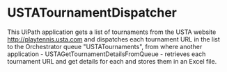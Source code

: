 # USTATournamentDispatcher
This UiPath application gets a list of tournaments from the USTA website http://playtennis.usta.com and 
dispatches each tournament URL in the list to the Orchestrator queue "USTATournaments", from where another
application - USTAGetTournamentDetailsFromQueue - retrieves each tournament URL and get details for each
and stores them in an Excel file.
